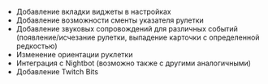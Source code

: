 * Добавление вкладки виджеты в настройках
* Добавление возможности сменты указателя рулетки
* Добавление звуковых сопровождений для различных событий (появление/исчезание рулетки, выпадение карточки с определенной редкостью)
* Изменение ориентации руклетки
* Интеграция с Nightbot (возможно также с другими аналогичными)
* Добавление Twitch Bits